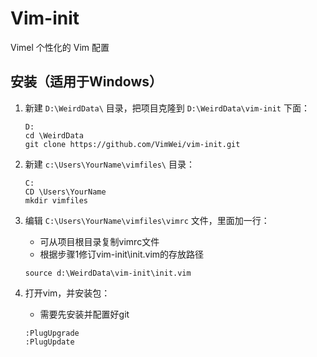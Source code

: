 # Vim-init

Vimel 个性化的 Vim 配置

## 安装（适用于Windows）

1. 新建 `D:\WeirdData\` 目录，把项目克隆到 `D:\WeirdData\vim-init` 下面：

    ```batch
    D:
    cd \WeirdData
    git clone https://github.com/VimWei/vim-init.git
    ```

2. 新建 `c:\Users\YourName\vimfiles\` 目录：

    ```batch
    C:
    CD \Users\YourName
    mkdir vimfiles
    ```

3. 编辑 `C:\Users\YourName\vimfiles\vimrc` 文件，里面加一行：
    * 可从项目根目录复制vimrc文件
    * 根据步骤1修订vim-init\init.vim的存放路径

    ```VimL
    source d:\WeirdData\vim-init\init.vim
    ```

4. 打开vim，并安装包：
    * 需要先安装并配置好git

    ```VimCMD
    :PlugUpgrade
    :PlugUpdate
    ```
